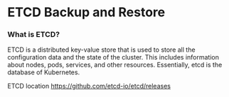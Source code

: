 # ETCD Backup and Restore
### What is ETCD?
ETCD is a distributed key-value store that is used to store all the configuration data and the state of the cluster. This includes information about nodes, pods, services, and other resources. Essentially, etcd is the database of Kubernetes.


ETCD location 
https://github.com/etcd-io/etcd/releases
